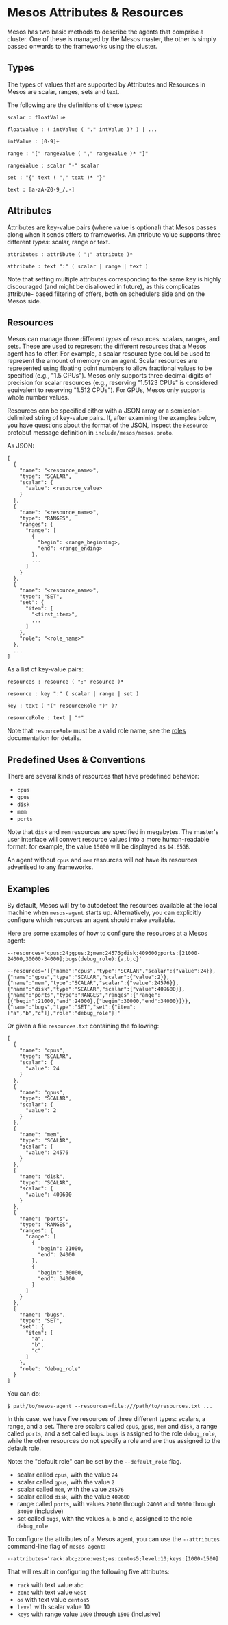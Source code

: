 # Mesos Attributes & Resources

Mesos has two basic methods to describe the agents that comprise a cluster. One of these is managed by the Mesos master, the other is simply passed onwards to the frameworks using the cluster.

## Types

The types of values that are supported by Attributes and Resources in Mesos are scalar, ranges, sets and text.

The following are the definitions of these types:

    scalar : floatValue

    floatValue : ( intValue ( "." intValue )? ) | ...

    intValue : [0-9]+

    range : "[" rangeValue ( "," rangeValue )* "]"

    rangeValue : scalar "-" scalar

    set : "{" text ( "," text )* "}"

    text : [a-zA-Z0-9_/.-]

## Attributes

Attributes are key-value pairs (where value is optional) that Mesos passes along when it sends offers to frameworks. An attribute value supports three different *types*: scalar, range or text.

    attributes : attribute ( ";" attribute )*

    attribute : text ":" ( scalar | range | text )

Note that setting multiple attributes corresponding to the same key is highly
discouraged (and might be disallowed in future), as this complicates attribute-
based filtering of offers, both on schedulers side and on the Mesos side.

## Resources

Mesos can manage three different *types* of resources: scalars, ranges, and sets.  These are used to represent the different resources that a Mesos agent has to offer.  For example, a scalar resource type could be used to represent the amount of memory on an agent. Scalar resources are represented using floating point numbers to allow fractional values to be specified (e.g., "1.5 CPUs"). Mesos only supports three decimal digits of precision for scalar resources (e.g., reserving "1.5123 CPUs" is considered equivalent to reserving "1.512 CPUs"). For GPUs, Mesos only supports whole number values.

Resources can be specified either with a JSON array or a semicolon-delimited string of key-value pairs.  If, after examining the examples below, you have questions about the format of the JSON, inspect the `Resource` protobuf message definition in `include/mesos/mesos.proto`.

As JSON:

    [
      {
        "name": "<resource_name>",
        "type": "SCALAR",
        "scalar": {
          "value": <resource_value>
        }
      },
      {
        "name": "<resource_name>",
        "type": "RANGES",
        "ranges": {
          "range": [
            {
              "begin": <range_beginning>,
              "end": <range_ending>
            },
            ...
          ]
        }
      },
      {
        "name": "<resource_name>",
        "type": "SET",
        "set": {
          "item": [
            "<first_item>",
            ...
          ]
        },
        "role": "<role_name>"
      },
      ...
    ]

As a list of key-value pairs:

    resources : resource ( ";" resource )*

    resource : key ":" ( scalar | range | set )

    key : text ( "(" resourceRole ")" )?

    resourceRole : text | "*"

Note that `resourceRole` must be a valid role name; see the [roles](roles.md) documentation for details.

## Predefined Uses & Conventions

There are several kinds of resources that have predefined behavior:

  - `cpus`
  - `gpus`
  - `disk`
  - `mem`
  - `ports`

Note that `disk` and `mem` resources are specified in megabytes. The master's user interface will convert resource values into a more human-readable format: for example, the value `15000` will be displayed as `14.65GB`.

An agent without `cpus` and `mem` resources will not have its resources advertised to any frameworks.

## Examples

By default, Mesos will try to autodetect the resources available at the local machine when `mesos-agent` starts up. Alternatively, you can explicitly configure which resources an agent should make available.

Here are some examples of how to configure the resources at a Mesos agent:

    --resources='cpus:24;gpus:2;mem:24576;disk:409600;ports:[21000-24000,30000-34000];bugs(debug_role):{a,b,c}'

    --resources='[{"name":"cpus","type":"SCALAR","scalar":{"value":24}},{"name":"gpus","type":"SCALAR","scalar":{"value":2}},{"name":"mem","type":"SCALAR","scalar":{"value":24576}},{"name":"disk","type":"SCALAR","scalar":{"value":409600}},{"name":"ports","type":"RANGES","ranges":{"range":[{"begin":21000,"end":24000},{"begin":30000,"end":34000}]}},{"name":"bugs","type":"SET","set":{"item":["a","b","c"]},"role":"debug_role"}]'

Or given a file `resources.txt` containing the following:

    [
      {
        "name": "cpus",
        "type": "SCALAR",
        "scalar": {
          "value": 24
        }
      },
      {
        "name": "gpus",
        "type": "SCALAR",
        "scalar": {
          "value": 2
        }
      },
      {
        "name": "mem",
        "type": "SCALAR",
        "scalar": {
          "value": 24576
        }
      },
      {
        "name": "disk",
        "type": "SCALAR",
        "scalar": {
          "value": 409600
        }
      },
      {
        "name": "ports",
        "type": "RANGES",
        "ranges": {
          "range": [
            {
              "begin": 21000,
              "end": 24000
            },
            {
              "begin": 30000,
              "end": 34000
            }
          ]
        }
      },
      {
        "name": "bugs",
        "type": "SET",
        "set": {
          "item": [
            "a",
            "b",
            "c"
          ]
        },
        "role": "debug_role"
      }
    ]

You can do:

    $ path/to/mesos-agent --resources=file:///path/to/resources.txt ...

In this case, we have five resources of three different types: scalars, a range, and a set.  There are scalars called `cpus`, `gpus`, `mem` and `disk`, a range called `ports`, and a set called `bugs`. `bugs` is assigned to the role `debug_role`, while the other resources do not specify a role and are thus assigned to the default role.

Note: the "default role" can be set by the `--default_role` flag.

  - scalar called `cpus`, with the value `24`
  - scalar called `gpus`, with the value `2`
  - scalar called `mem`, with the value `24576`
  - scalar called `disk`, with the value `409600`
  - range called `ports`, with values `21000` through `24000` and `30000` through `34000` (inclusive)
  - set called `bugs`, with the values `a`, `b` and `c`, assigned to the role `debug_role`

To configure the attributes of a Mesos agent, you can use the `--attributes` command-line flag of `mesos-agent`:

    --attributes='rack:abc;zone:west;os:centos5;level:10;keys:[1000-1500]'

That will result in configuring the following five attributes:

  - `rack` with text value `abc`
  - `zone` with text value `west`
  - `os` with text value `centos5`
  - `level` with scalar value 10
  - `keys` with range value `1000` through `1500` (inclusive)
